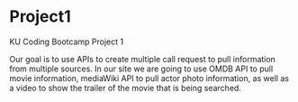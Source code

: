 # Project1

KU Coding Bootcamp Project 1

Our goal is to use APIs to create multiple call request to pull information from multiple sources. In our site we are going to use OMDB API to pull movie information, mediaWiki API to pull actor photo information, as well as a video to show the trailer of the movie that is being searched. 